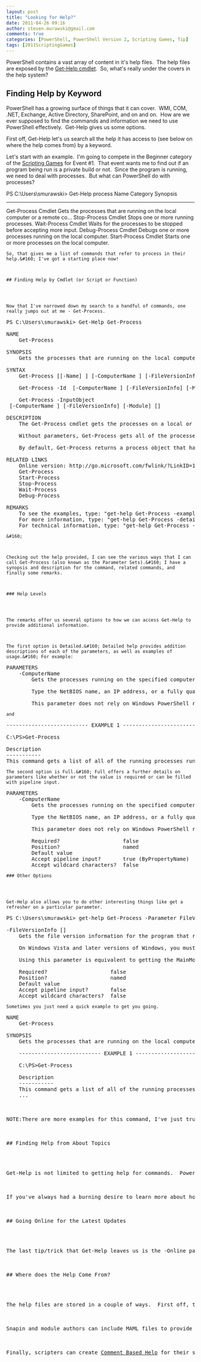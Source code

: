 ```yaml
---
layout: post
title: "Looking for Help?"
date: 2011-04-26 09:16
author: steven.murawski@gmail.com
comments: true
categories: [PowerShell, PowerShell Version 2, Scripting Games, Tip]
tags: [2011ScriptingGames]
---
```



PowerShell contains a vast array of content in it's help files.&#160; The help files are exposed by the <a href="http://go.microsoft.com/fwlink/?LinkID=113316" target="_blank">Get-Help cmdlet</a>.&#160; So, what's really under the covers in the help system?



## Finding Help by Keyword




PowerShell has a growing surface of things that it can cover.&#160; WMI, COM, .NET, Exchange, Active Directory, SharePoint, and on and on.&#160; How are we ever supposed to find the commands and information we need to use PowerShell effectively.&#160; Get-Help gives us some options. 



First off, Get-Help let's us search all the help it has access to (see below on where the help comes from) by a keyword.&#160; 



Let's start with an example.&#160; I'm going to compete in the Beginner category of the <a href="http://bit.ly/2011sgall" target="_blank">Scripting Games</a> for Event #1.&#160; That event wants me to find out if an program being run is a private build or not.&#160; Since the program is running, we need to deal with processes.&#160; But what can PowerShell do with processes?



PS C:\Users\smurawski&gt; Get-Help process
Name                              Category  Synopsis
----                              --------  --------
Get-Process                       Cmdlet    Gets the processes that are running on the local computer or a remote co...
Stop-Process                      Cmdlet    Stops one or more running processes.
Wait-Process                      Cmdlet    Waits for the processes to be stopped before accepting more input.
Debug-Process                     Cmdlet    Debugs one or more processes running on the local computer.
Start-Process                     Cmdlet    Starts one or more processes on the local computer.</pre>

    
    So, that gives me a list of commands that refer to process in their help.&#160; I've got a starting place now!
    

    
    ## Finding Help by Cmdlet (or Script or Function)
    
    

    
    Now that I've narrowed down my search to a handful of commands, one really jumps out at me - Get-Process.
    
<pre language="powershell">PS C:\Users\smurawski&gt; Get-Help Get-Process

NAME
    Get-Process

SYNOPSIS
    Gets the processes that are running on the local computer or a remote computer.

SYNTAX
    Get-Process [[-Name] <string []="">] [-ComputerName <string []="">] [-FileVersionInfo] [-Module] [<commonparameters>]

    Get-Process -Id <int32 []=""> [-ComputerName <string []="">] [-FileVersionInfo] [-Module] [<commonparameters>]

    Get-Process -InputObject 
<process []=""> [-ComputerName <string []="">] [-FileVersionInfo] [-Module] [<commonparameters>]

DESCRIPTION
    The Get-Process cmdlet gets the processes on a local or remote computer.

    Without parameters, Get-Process gets all of the processes on the local computer. You can also specify a particular process by process name or process ID (PID) or pass a process object through the pipeline to Get-Process.

    By default, Get-Process returns a process object that has detailed information about the process and supports methods that let you start and stop the process. You can also use the parameters of Get-Process to get file version information for the program that runs in the process and to get the modules that the process loaded.

RELATED LINKS
    Online version: http://go.microsoft.com/fwlink/?LinkID=113324
    Get-Process
    Start-Process
    Stop-Process
    Wait-Process
    Debug-Process

REMARKS
    To see the examples, type: &quot;get-help Get-Process -examples&quot;.
    For more information, type: &quot;get-help Get-Process -detailed&quot;.
    For technical information, type: &quot;get-help Get-Process -full&quot;.</commonparameters></string></process></commonparameters></string></int32></commonparameters></string></string></pre>

    
    &#160;
    

    
    Checking out the help provided, I can see the various ways that I can call Get-Process (also known as the Parameter Sets).&#160; I have a synopsis and description for the command, related commands, and finally some remarks.
    

    
    ### Help Levels
    
    

    
    The remarks offer us several options to how we can access Get-Help to provide additional information.
    

    
    The first option is Detailed.&#160; Detailed help provides addition descriptions of each of the parameters, as well as examples of usage.&#160; For example:
    
<pre language="powershell">PARAMETERS
    -ComputerName <string []="">
        Gets the processes running on the specified computers. The default is the local computer.

        Type the NetBIOS name, an IP address, or a fully qualified domain name of one or more computers. To specify the local computer, type the computer name, a dot (.), or &quot;localhost&quot;.

        This parameter does not rely on Windows PowerShell remoting. You can use the ComputerName parameter of Get-Process even if your computer is not configured to run remote commands.</string></pre>

    
    and
    
<pre language="powershell">-------------------------- EXAMPLE 1 --------------------------

C:\PS&gt;Get-Process

Description
-----------
This command gets a list of all of the running processes running on the local computer. For a definition of each column, see the &quot;Additional Notes&quot; section of the Help topic for Get-Help.</pre>

    
    The second option is Full.&#160; Full offers a further details on parameters like whether or not the value is required or can be filled with pipeline input.
    
<pre language="powershell">PARAMETERS
    -ComputerName <string []="">
        Gets the processes running on the specified computers. The default is the local computer.

        Type the NetBIOS name, an IP address, or a fully qualified domain name of one or more computers. To specify the local computer, type the computer name, a dot (.), or &quot;localhost&quot;.

        This parameter does not rely on Windows PowerShell remoting. You can use the ComputerName parameter of Get-Process even if your computer is not configured to run remote commands.

        Required?                    false
        Position?                    named
        Default value
        Accept pipeline input?       true (ByPropertyName)
        Accept wildcard characters?  false</string></pre>

    
    ### Other Options
    
    

    
    Get-Help also allows you to do other interesting things like get a refresher on a particular parameter.
    
<pre language="powershell">PS C:\Users\smurawski&gt; get-help Get-Process -Parameter FileVersionInfo

-FileVersionInfo [<switchparameter>]
    Gets the file version information for the program that runs in the process.

    On Windows Vista and later versions of Windows, you must open Windows PowerShell with the &quot;Run as administrator&quot; option to use this parameter on processes that you do not own.

    Using this parameter is equivalent to getting the MainModule.FileVersionInfo property of each process object. When you use this parameter, Get-Process returns a FileVersionInfo object (System.Diagnostics.FileVersionInfo), not a process object. So, you cannot pipe the output of the command to a cmdlet that expects a process object, such as Stop-Process.

    Required?                    false
    Position?                    named
    Default value
    Accept pipeline input?       false
    Accept wildcard characters?  false</switchparameter></pre>

    
    Sometimes you just need a quick example to get you going.
    
<pre language="powershell">NAME
    Get-Process

SYNOPSIS
    Gets the processes that are running on the local computer or a remote computer.

    -------------------------- EXAMPLE 1 --------------------------

    C:\PS&gt;Get-Process

    Description
    -----------
    This command gets a list of all of the running processes running on the local computer. For a definition of each column, see the &quot;Additional Notes&quot; section of the Help topic for Get-Help.
    ...



NOTE:There are more examples for this command, I've just truncated the output to save space.



## Finding Help from About Topics




Get-Help is not limited to getting help for commands.&#160; PowerShell comes with a rich set of documentation, all available from the shell.&#160; Get-Help about_* will provide you a list of all the great help topics available.



If you've always had a burning desire to learn more about how PowerShell deals with quoting, you could use Get-Help about_Quoting_Rules.



## Going Online for the Latest Updates




The last tip/trick that Get-Help leaves us is the -Online parameter.&#160; If a help file is configured with a link, this parameter will open your default browser and go to that link.&#160; The effect is that you can always find the latest version of the online documentation for commands configured that way.&#160; All of the core commands include online help, and anyone who publishes scripts, functions, or modules can host their own online help as well.



## Where does the Help Come From?




The help files are stored in a couple of ways.&#160; First off, there are a series of XML files (<a href="http://en.wikipedia.org/wiki/Microsoft_Assistance_Markup_Language" target="_blank">using MAML - Microsoft Assistance Markup Language</a>) that contain the help under a localized directory in $pshome (an automatic variable that points to where PowerShell is installed).&#160; 



Snapin and module authors can include MAML files to provide help to users of those items (there is a tool to help create the MAML files - the <a href="http://blogs.msdn.com/b/powershell/archive/2011/02/24/cmdlet-help-editor-v2-0-with-module-support.aspx" target="_blank">Cmdlet Help Editor</a>).&#160; 



Finally, scripters can create <a href="http://go.microsoft.com/fwlink/?LinkID=144309" target="_blank">Comment Based Help</a> for their scripts and functions.&#160; The cool thing about that is that your scripts and functions can behave exactly like the built in commands in providing help on usage, parameters, and examples.&#160; If you are really ambitious, you can also create online documentation and link to that.


